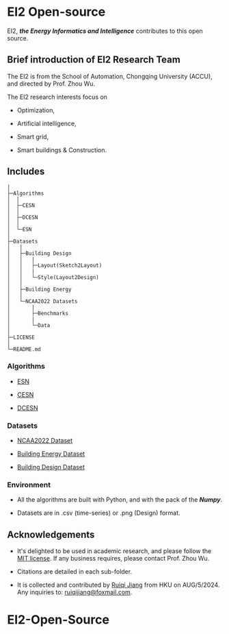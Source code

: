 # EI2 Open-source

EI2, ***the Energy Informatics and Intelligence*** contributes to this open source.

## Brief introduction of EI2 Research Team

The EI2 is from the School of Automation, Chongqing University (ACCU), and directed by Prof. Zhou Wu.

The EI2 research interests focus on 

- Optimization,

- Artificial intelligence,

- Smart grid,

- Smart buildings & Construction.

## Includes

    │
    ├─Algorithms
    │  │
    │  ├─CESN
    │  │
    │  ├─DCESN
    │  │
    │  └─ESN
    │
    ├─Datasets
    │	│
    │	├─Building Design
    │	│	|
    │	│	├─Layout(Sketch2Layout)
    │	│	|
    │	│	└─Style(Layout2Design)
    │	│	
    │	├─Building Energy
    │	│
    │	└─NCAA2022 Datasets
    │		|
    │		├─Benchmarks
    │		|
    │		└─Data
    │
    ├─LICENSE
    │
    └─README.md


### Algorithms

- [ESN](./Algorithms/ESN)

- [CESN](./Algorithms/CESN)

- [DCESN](./Algorithms/DCESN)

### Datasets

- [NCAA2022 Dataset](./Datasets/NCAA2022-Dataset)

- [Building Energy Dataset](./Datasets/Building-Energy)

- [Building Design Dataset](./Datasets/Building-Design) 

### Environment

- All the algorithms are built with Python, and with the pack of the ***Numpy***.

- Datasets are in .csv (time-series) or .png (Design) format.

## Acknowledgements

- It's delighted to be used in academic research, and please follow the [MIT license](./LICENSE). If any business requires, please contact Prof. Zhou Wu.

- Citations are detailed in each sub-folder.

- It is collected and contributed by [Ruiqi Jiang](https://richj233.github.io/) from HKU on AUG/5/2024. Any inquiries to: ruiqijiang@foxmail.com.

# EI2-Open-Source
